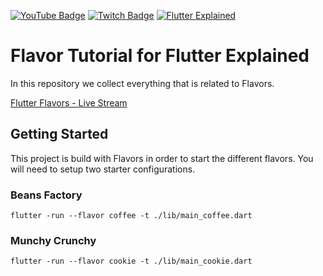 [![YouTube Badge](https://img.shields.io/static/v1?label=YouTube&message=Subscribe&color=red&style=flat-square&logo=youtube&logoColor=red)](https://youtube.com/c/flutterexplained?sub_confirmation=1)
[![Twitch Badge](https://img.shields.io/static/v1?label=Twitch&message=Follow&color=violet&style=flat-square&logo=twitch&logoColor=violet)](https://www.twitch.tv/maxflutter)
[![Flutter Explained](https://img.shields.io/static/v1?label=Homepage&message=FlutterExplained&color=blue&style=flat-square)](https://flutter-explained.dev/)

# Flavor Tutorial for Flutter Explained
In this repository we collect everything that is related to Flavors.

[Flutter Flavors - Live Stream](https://www.youtube.com/watch?v=nW2F4ao7gEM)

## Getting Started
This project is build with Flavors in order to start the different flavors.
You will need to setup two starter configurations.

### Beans Factory

```shell script
flutter -run --flavor coffee -t ./lib/main_coffee.dart
```

### Munchy Crunchy
```shell script
flutter -run --flavor cookie -t ./lib/main_cookie.dart
```